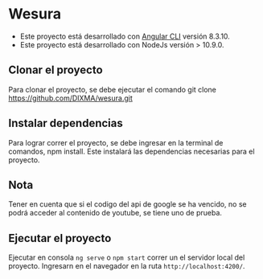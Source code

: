 # Wesura

* Este proyecto está desarrollado con [Angular CLI](https://github.com/angular/angular-cli) versión 8.3.10.
* Este proyecto está desarrollado con NodeJs versión > 10.9.0.

## Clonar el proyecto

Para clonar el proyecto, se debe ejecutar el comando git clone https://github.com/DIXMA/wesura.git

## Instalar dependencias

Para lograr correr el proyecto, se debe ingresar en la terminal de comandos, npm install. Este instalará las dependencias necesarias para el proyecto.

## Nota

Tener en cuenta que si el codigo del api de google se ha vencido, no se podrá acceder al contenido de youtube, se tiene uno de prueba.

## Ejecutar el proyecto

Ejecutar en consola `ng serve` o `npm start` correr un el servidor local del proyecto. Ingresarn en el navegador en la ruta `http://localhost:4200/`.

